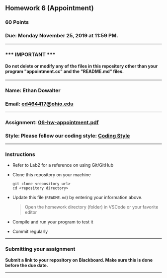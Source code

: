 ## Homework 6 (Appointment)

### 60 Points

### Due: Monday November 25, 2019 at 11:59 PM.

---
### *** IMPORTANT ***
#### Do not delete or modify any of the files in this repository other than your program "appointment.cc" and the "README.md" files.

---

### Name: Ethan Dowalter

### Email: ed464417@ohio.edu

---

### Assignment: [06-hw-appointment.pdf](06-hw-appointment.pdf)

### Style: Please follow our coding style: [Coding Style](https://github.com/nasseef/cs2400/blob/master/docs/coding-style.md)

---

### Instructions

- Refer to Lab2 for a reference on using Git/GitHub
- Clone this repository on your machine

    ```console
    git clone <repository url>
    cd <repository directory>
    ```

- Update this file (`README.md`) by entering your information above.

    > Open the homework directory (folder) in VSCode or your favorite editor

- Compile and run your program to test it

- Commit regularly

---

### Submitting your assignment

**Submit a link to your repository on Blackboard. Make sure this is done before the due date.**

---